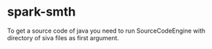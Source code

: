 # spark-smth

To get a source code of java you need to run SourceCodeEngine with directory of siva files as first argument.
